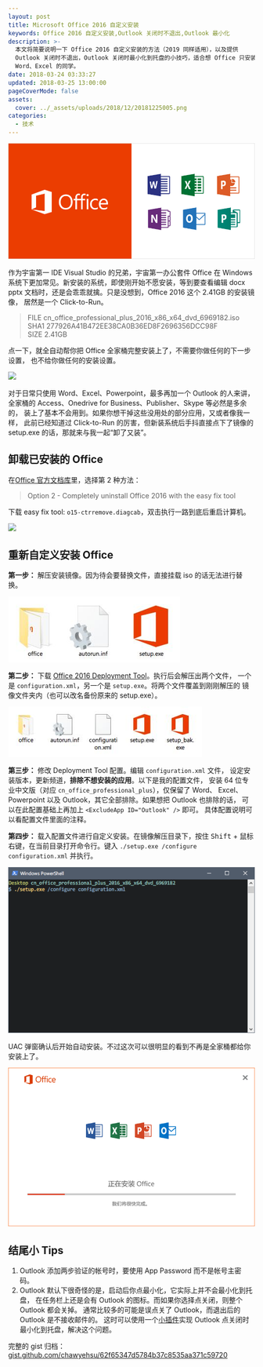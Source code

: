 ```yaml
---
layout: post
title: Microsoft Office 2016 自定义安装
keywords: Office 2016 自定义安装,Outlook 关闭时不退出,Outlook 最小化
description: >-
  本文将简要说明一下 Office 2016 自定义安装的方法（2019 同样适用），以及提供
  Outlook 关闭时不退出，Outlook 关闭时最小化到托盘的小技巧，适合想 Office 只安装
  Word、Excel 的同学。
date: 2018-03-24 03:33:27
updated: 2018-03-25 13:00:00
pageCoverMode: false
assets:
  cover: ../_assets/uploads/2018/12/20181225005.png
categories:
  - 技术
---
```


![Microsoft Office](../_assets/uploads/2018/03/20180324001.jpg)

作为宇宙第一 IDE Visual Studio 的兄弟，宇宙第一办公套件 Office 在 Windows
系统下更加常见。新安装的系统，即使刚开始不愿安装，等到要查看编辑 docx pptx
文档时，还是会乖乖就擒。只是没想到，Office 2016 这个 2.41GB 的安装镜像，
居然是一个 Click-to-Run。

> FILE cn_office_professional_plus_2016_x86_x64_dvd_6969182.iso  
> SHA1 277926A41B472EE38CA0B36ED8F2696356DCC98F  
> SIZE 2.41GB

点一下，就全自动帮你把 Office 全家桶完整安装上了，不需要你做任何的下一步设置，
也不给你做任何的安装设置。

![](../_assets/uploads/2018/03/20180324002.jpg)

对于日常只使用 Word、Excel、Powerpoint，最多再加一个 Outlook 的人来讲，
全家桶的 Access、Onedrive for Business、Publisher、Skype 等必然是多余的，
装上了基本不会用到。如果你想干掉这些没用处的部分应用，又或者像我一样，
此前已经知道过 Click-to-Run 的厉害，但新装系统后手抖直接点下了镜像的
setup.exe 的话，那就来与我一起“卸了又装”。

<div class="gad">
  <adsbygoogle ad-layout="in-article" ad-format="fluid" ad-slot="8422573867"/>
</div>

## 卸载已安装的 Office

在[Office 官方文档库]里，选择第 2 种方法：

> Option 2 - Completely uninstall Office 2016 with the easy fix tool

下载 easy fix tool: `o15-ctrremove.diagcab`，双击执行一路到底后重启计算机。

![](../_assets/uploads/2018/03/20180324003.jpg)

## 重新自定义安装 Office

**第一步：** 解压安装镜像。因为待会要替换文件，直接挂载 iso 的话无法进行替换。

![安装镜像解压后](../_assets/uploads/2018/03/20180324004.jpg "安装镜像解压后")

**第二步：** 下载 [Office 2016 Deployment Tool]。执行后会解压出两个文件，
一个是 `configuration.xml`，另一个是 `setup.exe`。将两个文件覆盖到刚刚解压的
镜像文件夹内（也可以改名备份原来的 setup.exe）。

![](../_assets/uploads/2018/03/20180324005.jpg)

**第三步：** 修改 Deployment Tool 配置。编辑 `configuration.xml` 文件，
设定安装版本，更新频道，**排除不想安装的应用**。以下是我的配置文件，
安装 64 位专业中文版（对应 `cn_office_professional_plus`），仅保留了 Word、
Excel、Powerpoint 以及 Outlook，其它全部排除。如果想把 Outlook 也排除的话，
可以在此配置基础上再加上 `<ExcludeApp ID="Outlook" />` 即可。
具体配置说明可以看配置文件里面的注释。

<!-- Gist -->
<div v-if="gist" v-html="gist"></div>

**第四步：** 载入配置文件进行自定义安装。在镜像解压目录下，按住
<kbd>Shift</kbd> + 鼠标右键，在当前目录打开命令行。键入
`./setup.exe /configure configuration.xml` 并执行。

![](../_assets/uploads/2018/03/20180324006.png)

UAC 弹窗确认后开始自动安装。不过这次可以很明显的看到不再是全家桶都给你安装上了。

![](../_assets/uploads/2018/03/20180324007.png)

## 结尾小 Tips

1. Outlook 添加两步验证的帐号时，要使用 App Password 而不是帐号主密码。
2. Outlook 默认下很奇怪的是，启动后你点最小化，它实际上并不会最小化到托盘，
在任务栏上还是会有 Outlook 的图标。而如果你选择点关闭，则整个 Outlook 都会关掉。
通常比较多的可能是误点关了 Outlook，而退出后的 Outlook 是不接收邮件的。
这时可以使用一个[小插件]实现 Outlook 点关闭时最小化到托盘，解决这个问题。

完整的 gist 归档：[gist.github.com/chawyehsu/62f65347d5784b37c8535aa371c59720]

[Office 官方文档库]: https://support.office.com/en-us/article/9dd49b83-264a-477a-8fcc-2fdf5dbf61d8
[Office 2016 Deployment Tool]: https://www.microsoft.com/en-us/download/details.aspx?id=49117
[小插件]: https://jocent.me/2017/06/20/outlook-close-minimize.html
[gist.github.com/chawyehsu/62f65347d5784b37c8535aa371c59720]: https://gist.github.com/chawyehsu/62f65347d5784b37c8535aa371c59720

<!-- Vue -->
<script>
export default {
  data () {
    return {
      gist: ''
    }
  },
  mounted () {
    window['gist_callback_62f65347d5784b37c8535aa371c59720'] = gist => {
      const link = document.createElement('link')
      link.href = gist.stylesheet
      link.rel = 'stylesheet'
      document.head.appendChild(link)
      this.gist = gist.div
    }
    const script = document.createElement('script')
    script.async = 1
    script.src = 'https://gist.github.com/chawyehsu/62f65347d5784b37c8535aa371c59720.json?callback=gist_callback_62f65347d5784b37c8535aa371c59720'
    document.head.appendChild(script)
  }
}
</script>

